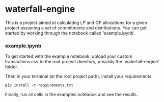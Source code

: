 # waterfall-engine

This is a project aimed at calculating LP and GP allocations for a given project assuming a set of commitments and distributions. You can get started by working through the notebook called 'example.ipynb'.

### example.ipynb

To get started with the example notebook, upload your custom transactions.csv to the root project directory, possibly the 'waterfall-engine' folder.

Then in your terminal (at the root project path), install your requirements.

```
pip install -r requirements.txt
```

Finally, run all cells in the examples notebook and see the results.
